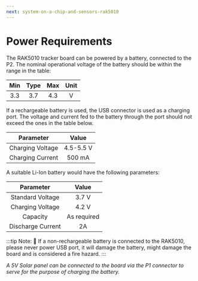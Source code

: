 ```yaml
---
next: system-on-a-chip-and-sensors-rak5010
---
```


# Power Requirements

The RAK5010 tracker board can be powered by a battery, connected to the P2. The nominal operational voltage of the battery should be within the range in the table:

|Min|Type|Max|Unit| 
| :----: | :----: | :----: | :----: | 
| 3.3 | 3.7 | 4.3 | V | 


If a rechargeable battery is used, the USB connector is used as a charging port. The voltage and current fed to the battery through the port should not exceed the ones in the table below.

| Parameter | Value | 
| :----: | :----: | 
| Charging Voltage | 4.5-5.5 V | 
| Charging Current | 500 mA | 


A suitable Li-Ion battery would have the following parameters:

| Parameter | Value | 
| :----: | :----: | 
| Standard Voltage | 3.7 V | 
| Charging Voltage | 4.2 V | 
| Capacity | As required | 
| Discharge Current | 2A | 

:::tip Note:
:pencil: If a non-rechargeable battery is connected to the RAK5010, please never power USB port, it will damage the battery, might damage the board and is considered a fire hazard.
:::

_A 5V Solar panel can be connected to the board via the P1 connector to serve for the purpose of charging the battery._

<rk-img
  src="/assets/images/datasheet/rak5010/battery-charging-via-solar-panel.jpg"
  width="75%"
  figure-number="1"
  caption="Battery Charging via Solar Panel"
/>